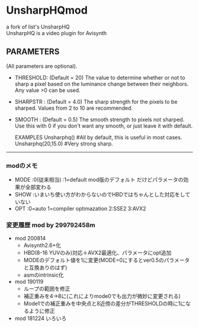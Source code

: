 # UnsharpHQmod
a fork of list's UnsharpHQ  
  UnsharpHQ is a video plugin for Avisynth

## PARAMETERS
(All parameters are optional).
* THRESHOLD: (Default = 20)  The value to determine whether or not to sharp a pixel based on the luminance change between their neighbors. Any value >0 can be used.
* SHARPSTR : (Default = 4.0) The sharp strength for the pixels to be sharped. Values from 2 to 10 are recommended.
* SMOOTH   : (Default = 0.5) The smooth strength to pixels not sharped. Use this with 0 if you don't want any smooth, or just leave it with default.

	EXAMPLES
Unsharphq()           #All by default, this is useful in most cases.
Unsharphq(20,15.0)    #Very strong sharp.
--------------------------------------------------------------------------
### modのメモ
* MODE	:0(従来相当)
		:1=default mod版のデフォルト だけどパラメータの効果が全部変わる
* SHOW	:いまいち使い方がわからないのでHBDではちゃんとした対応をしていない
* OPT	:0=auto 1=compiler optimazation 2:SSE2 3:AVX2
		
### 変更履歴 mod by 299792458m
- mod 200814
  - Avisynth2.6+化
  - HBD(8-16 YUVのみ)対応＋AVX2最適化、パラメータにopt追加
  - MODEのデフォルト値を1に変更(MODE=0にするとver0.5のパラメータと互換ありのはず)
  - asmのintrinsic化
- mod 190119
  - ループの範囲を修正
  - 補正重みを4→8に(これによりmode0でも出力が微妙に変更される)
  - Mode1での補正重みを中央点と8近傍の差分がTHRESHOLDの時に1になるように修正
- mod 181224	いろいろ

